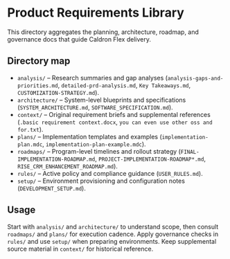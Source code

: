 # Product Requirements Library

This directory aggregates the planning, architecture, roadmap, and governance docs that guide Caldron Flex delivery.

## Directory map

- `analysis/` – Research summaries and gap analyses (`analysis-gaps-and-priorities.md`, `detailed-prd-analysis.md`, `Key Takeaways.md`, `CUSTOMIZATION-STRATEGY.md`).
- `architecture/` – System-level blueprints and specifications (`SYSTEM_ARCHITECTURE.md`, `SOFTWARE_SPECIFICATION.md`).
- `context/` – Original requirement briefs and supplemental references (`.basic requirement context.docx`, `you can even use other oss and for.txt`).
- `plans/` – Implementation templates and examples (`implementation-plan.mdc`, `implementation-plan-example.mdc`).
- `roadmaps/` – Program-level timelines and rollout strategy (`FINAL-IMPLEMENTATION-ROADMAP.md`, `PROJECT-IMPLEMENTATION-ROADMAP*.md`, `RISE_CRM_ENHANCEMENT_ROADMAP.md`).
- `rules/` – Active policy and compliance guidance (`USER_RULES.md`).
- `setup/` – Environment provisioning and configuration notes (`DEVELOPMENT_SETUP.md`).

## Usage

Start with `analysis/` and `architecture/` to understand scope, then consult `roadmaps/` and `plans/` for execution cadence. Apply governance checks in `rules/` and use `setup/` when preparing environments. Keep supplemental source material in `context/` for historical reference.